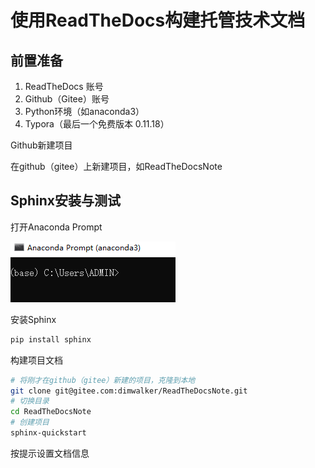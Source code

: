 # 使用ReadTheDocs构建托管技术文档

## 前置准备

1. ReadTheDocs 账号
2. Github（Gitee）账号
3. Python环境（如anaconda3）
4. Typora（最后一个免费版本 0.11.18）



Github新建项目

在github（gitee）上新建项目，如ReadTheDocsNote



## Sphinx安装与测试



打开Anaconda Prompt 

![image-20220615141517804](assets/images/image-20220615141517804.png)

安装Sphinx

```bash
pip install sphinx
```

构建项目文档

```bash
# 将刚才在github（gitee）新建的项目，克隆到本地
git clone git@gitee.com:dimwalker/ReadTheDocsNote.git
# 切换目录
cd ReadTheDocsNote
# 创建项目
sphinx-quickstart
```

按提示设置文档信息

